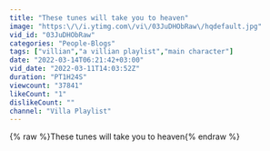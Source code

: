 ```yaml
---
title: "These tunes will take you to heaven"
image: "https:\/\/i.ytimg.com\/vi\/03JuDHObRaw\/hqdefault.jpg"
vid_id: "03JuDHObRaw"
categories: "People-Blogs"
tags: ["villian","a villian playlist","main character"]
date: "2022-03-14T06:21:42+03:00"
vid_date: "2022-03-11T14:03:52Z"
duration: "PT1H24S"
viewcount: "37841"
likeCount: "1"
dislikeCount: ""
channel: "Villa Playlist"
---
```

{% raw %}These tunes will take you to heaven{% endraw %}
